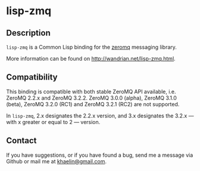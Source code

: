 # lisp-zmq

## Description

`lisp-zmq` is a Common Lisp binding for the [zeromq](http://zeromq.org)
messaging library.

More information can be found on <http://wandrian.net/lisp-zmq.html>.

## Compatibility

This binding is compatible with both stable ZeroMQ API available, i.e. ZeroMQ
2.2.x and ZeroMQ 3.2.2. ZeroMQ 3.0.0 (alpha), ZeroMQ 3.1.0 (beta), ZeroMQ
3.2.0 (RC1) and ZeroMQ 3.2.1 (RC2) are not supported.

In `lisp-zmq`, 2.x designates the 2.2.x version, and 3.x designates the 3.2.x
— with x greater or equal to 2 — version.

## Contact

If you have suggestions, or if you have found a bug, send me a message via Github
or mail me at <khaelin@gmail.com>.

